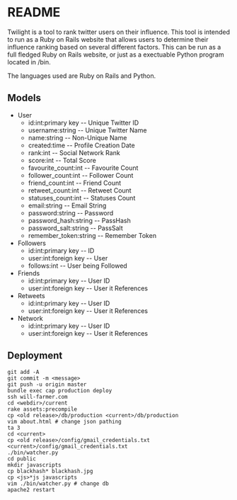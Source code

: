 README
======
Twilight is a tool to rank twitter users on their influence. This tool is
intended to run as a Ruby on Rails website that allows users to determine their
influence ranking based on several different factors. This can be run as a full
fledged Ruby on Rails website, or just as a exectuable Python program located
in /bin.

The languages used are Ruby on Rails and Python.

Models
------
* User
  * id:int:primary key    -- Unique Twitter ID
  * username:string       -- Unique Twitter Name
  * name:string           -- Non-Unique Name
  * created:time          -- Profile Creation Date
  * rank:int              -- Social Network Rank
  * score:int             -- Total Score
  * favourite_count:int   -- Favourite Count
  * follower_count:int    -- Follower Count
  * friend_count:int      -- Friend Count
  * retweet_count:int     -- Retweet Count
  * statuses_count:int    -- Statuses Count
  * email:string          -- Email String
  * password:string       -- Password
  * password_hash:string  -- PassHash
  * password_salt:string  -- PassSalt
  * remember_token:string -- Remember Token
* Followers
  * id:int:primary key   -- ID
  * user:int:foreign key -- User
  * follows:int          -- User being Followed
* Friends
  * id:int:primary key   -- User ID
  * user:int:foreign key -- User it References
* Retweets
  * id:int:primary key   -- User ID
  * user:int:foreign key -- User it References
* Network
  * id:int:primary key   -- User ID
  * user:int:foreign key -- User it References

Deployment
----------
    git add -A
    git commit -m <message>
    git push -u origin master
    bundle exec cap production deploy
    ssh will-farmer.com
    cd <webdir>/current
    rake assets:precompile
    cp <old release>/db/production <current>/db/production
    vim about.html # change json pathing
    ta 3
    cd <current>
    cp <old release>/config/gmail_credentials.txt <current>/config/gmail_credentials.txt
    ./bin/watcher.py
    cd public
    mkdir javascripts
    cp blackhash* blackhash.jpg
    cp <js>*js javascripts
    vim ./bin/watcher.py # change db
    apache2 restart

